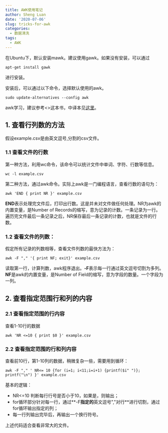 ```yaml
---
title: AWK使用笔记
author: Sheng Luan
date: '2020-07-06'
slug: tricks-for-awk
categories:
  - 数据清洗
tags:
  - AWK
---
```


在Ubuntu下，默认安装mawk。建议使用gawk。如果没有安装，可以通过
```{bash}
apt-get install gawk
```
进行安装。

安装后，可以通过以下命令，选择默认使用的awk。
```{bash}
sudo update-alternatives --config awk
```

awk学习，建议参考<<The AWK Programming Language>>这本书，中译本见[这里](https://github.com/wuzhouhui/awk)。

## 1. 查看行列数的方法

假设example.csv是由英文逗号,分割的csv文件。

### 1.1 查看文件的行数

第一种方法，利用wc命令，该命令可以统计文件中单词、字符、行数等信息。

```{bash}
wc -l example.csv
```

第二种方法，通过awk命令。实际上awk是一门编程语言，查看行数的语句为：

```{bash}
awk 'END { print NR }' example.csv
```
**END**表示处理完文件后，打印出行数。这是并未对文件做任何处理。NR为awk的内置变量，是Number of Records的缩写，意为记录的计数。一条记录为一行。遍历完文件最后一条记录之后，NR保存最后一条记录的计数，也就是文件的行数。

### 1.2 查看文件的列数：

假定所有记录的列数相等，查看文件列数的最快方法为：
```{bash}
awk -F "," '{ print NF; exit}' example.csv
```

读取第一行，计算列数，awk程序退出。**-F**表示每一行通过英文逗号切割为多列。**NF**是awk的内置变量，是Number of Field的缩写，意为字段的数量。一个字段为一列。

## 2. 查看指定范围行和列的内容

### 2.1 查看指定范围的行内容

查看1-10行的数据
```{bash}
awk 'NR <=10 { print $0 }' example.csv
```
### 2.2 查看指定范围的行和列内容

查看前10行，第1-10列的数据，稍微复杂一些，需要用到循环：
```{bash}
awk -F "," ' NR<= 10 {for (i=1; i<11;i=i+1) {printf($i" ")}; printf("\n") }' example.csv
```
基本的逻辑：

* NR<=10 判断每行行号是否小于10，如果是，则输出；
* for循环部分针对每一行，通过**-F**指定的**英文逗号","对行**进行切割，通过for循环输出指定的列；
* 每一行列输出完毕后，再输出一个换行符号。

上述代码适合查看非常大的文件。




